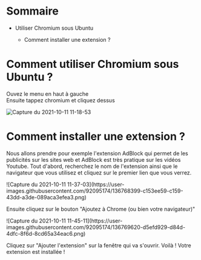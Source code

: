 <div>
  <h1> Sommaire </h1>
  <ul>
    <li> Utiliser Chromium sous Ubuntu </li>
    <ul> 
      <li> Comment installer une extension ? </li>
    </ul>
  </ul>
 </div>

<div>
  <h1>Comment utiliser Chromium sous Ubuntu ?</h1>
  <p> Ouvez le menu en haut à gauche </br>
      Ensuite tappez chromium et cliquez dessus
    </p>
</div>

![Capture du 2021-10-11 11-18-53](https://user-images.githubusercontent.com/92095174/136769027-3150c405-1e67-44e3-a360-6dfe56fb6caa.png)

<div>
  <h1> Comment installer une extension ? </h1>
  <div>
  <p>Nous allons prendre pour exemple l'extension AdBlock qui permet de les publicités sur les sites web et AdBlock est très pratique sur les vidéos Youtube.
    Tout d'abord, recherchez le nom de l'extension ainsi que le navigateur que vous utilisez et cliquez sur le premier lien que vous verrez. 
  </p>
  </div>
  ![Capture du 2021-10-11 11-37-03](https://user-images.githubusercontent.com/92095174/136768399-c153ee59-c159-43dd-a3de-089aca3efea3.png)
  <div>
  <p>
    Ensuite cliquez sur le bouton "Ajoutez à Chrome (ou bien votre navigateur)"
  </p>
  </div>
  ![Capture du 2021-10-11 11-45-11](https://user-images.githubusercontent.com/92095174/136769620-d5efd929-d84d-4dfc-8f6d-8cd65a34eac6.png)
  <p>
    Cliquez sur "Ajouter l'extension" sur la fenêtre qui va s'ouvrir.
    Voilà ! Votre extension est installée !
  </p>
</div>
